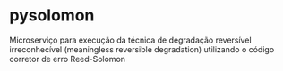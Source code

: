 # pysolomon
Microserviço para execução da técnica de degradação reversível irreconhecível (meaningless reversible degradation) utilizando o código corretor de erro Reed-Solomon
